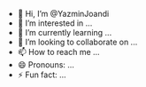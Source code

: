 - 👋 Hi, I’m @YazminJoandi
- 👀 I’m interested in ...
- 🌱 I’m currently learning ...
- 💞️ I’m looking to collaborate on ...
- 📫 How to reach me ...
- 😄 Pronouns: ...
- ⚡ Fun fact: ...

<!---
YazminJoandi/YazminJoandi is a ✨ special ✨ repository because its `README.md` (this file) appears on your GitHub profile.
You can click the Preview link to take a look at your changes.
--->
